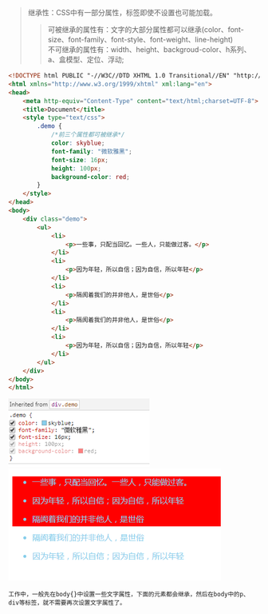 >继承性：CSS中有一部分属性，标签即使不设置也可能加载。
>>可被继承的属性有：文字的大部分属性都可以继承(color、font-size、font-family、font-style、font-weight、line-height)\
>>不可继承的属性有：width、height、backgroud-color、h系列、a、盒模型、定位、浮动;
```html
<!DOCTYPE html PUBLIC "-//W3C//DTD XHTML 1.0 Transitional//EN" "http://www.w3.org/TR/xhtml1/DTD/xhtml1-transitional.dtd">
<html xmlns="http://www.w3.org/1999/xhtml" xml:lang="en">
<head>
	<meta http-equiv="Content-Type" content="text/html;charset=UTF-8">
	<title>Document</title>
	<style type="text/css">
		.demo {
			/*前三个属性都可被继承*/
			color: skyblue;
			font-family: "微软雅黑";
			font-size: 16px;
			height: 100px;
			background-color: red;
		}
	</style>
</head>
<body>
	<div class="demo">
		<ul>
			<li>
				<p>一些事，只配当回忆。一些人，只能做过客。</p>
			</li>
			<li>
				<p>因为年轻，所以自信；因为自信，所以年轻</p>
			</li>
			<li>
				<p>隔阂着我们的并非他人，是世俗</p>
			</li>
			<li>
				<p>隔阂着我们的并非他人，是世俗</p>
			</li>
			<li>
				<p>因为年轻，所以自信；因为自信，所以年轻</p>
			</li>
		</ul>
	</div>
</body>
</html>
```
![继承](../picture/inherit.png)
![效果图](../picture/Rendering.png)

    工作中，一般先在body{}中设置一些文字属性，下面的元素都会继承，然后在body中的p、div等标签，就不需要再次设置文字属性了。